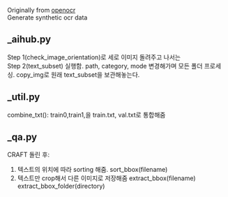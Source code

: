 Originally from [openocr](https://github.com/YongWookHa/Open-OCR-Engine)
<br>Generate synthetic ocr data

## _aihub.py
Step 1(check_image_orientation)로 세로 이미지 돌려주고 나서는<br>
Step 2(text_subset) 실행함. path, category, mode 변경해가며 모든 폴더 프로세싱. copy_img로 원래 text_subset을 보관해놓는다. 

## _util.py
combine_txt(): train0,train1,을 train.txt, val.txt로 통합해줌

## _qa.py
CRAFT 돌린 후:
1. 텍스트의 위치에 따라 sorting 해줌.
sort_bbox(filename)
2. 텍스트만 crop해서 다른 이미지로 저장해줌
extract_bbox(filename)
extract_bbox_folder(directory)